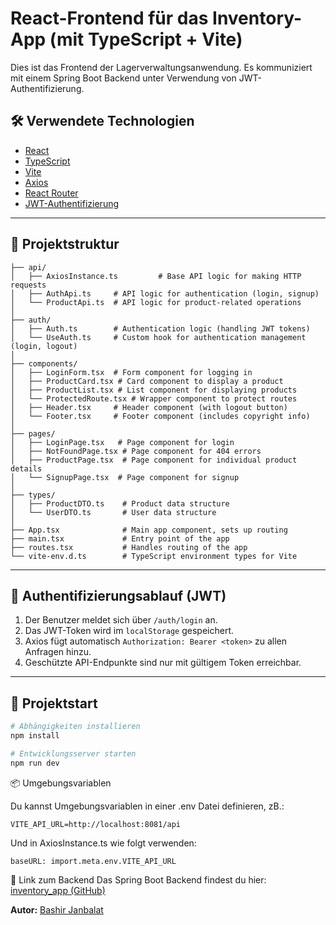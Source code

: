 # React-Frontend für das Inventory-App (mit TypeScript + Vite)

Dies ist das Frontend der Lagerverwaltungsanwendung. Es kommuniziert mit einem Spring Boot Backend unter Verwendung von JWT-Authentifizierung.

## 🛠 Verwendete Technologien

- [React](https://reactjs.org/)
- [TypeScript](https://www.typescriptlang.org/)
- [Vite](https://vitejs.dev/)
- [Axios](https://axios-http.com/)
- [React Router](https://reactrouter.com/) 
- [JWT-Authentifizierung](https://jwt.io/)

---

## 📁 Projektstruktur
````
├── api/
│   ├── AxiosInstance.ts         # Base API logic for making HTTP requests
│   ├── AuthApi.ts     # API logic for authentication (login, signup)
│   └── ProductApi.ts  # API logic for product-related operations
│
├── auth/
│   ├── Auth.ts        # Authentication logic (handling JWT tokens)
│   └── UseAuth.ts     # Custom hook for authentication management (login, logout)
│
├── components/
│   ├── LoginForm.tsx  # Form component for logging in
│   ├── ProductCard.tsx # Card component to display a product
│   ├── ProductList.tsx # List component for displaying products
│   └── ProtectedRoute.tsx # Wrapper component to protect routes
│   ├── Header.tsx     # Header component (with logout button)
│   └── Footer.tsx     # Footer component (includes copyright info)
│
├── pages/
│   ├── LoginPage.tsx   # Page component for login
│   ├── NotFoundPage.tsx # Page component for 404 errors
│   ├── ProductPage.tsx  # Page component for individual product details
│   └── SignupPage.tsx  # Page component for signup
│
├── types/
│   ├── ProductDTO.ts    # Product data structure
│   └── UserDTO.ts       # User data structure
│
├── App.tsx              # Main app component, sets up routing
├── main.tsx             # Entry point of the app
├── routes.tsx           # Handles routing of the app
└── vite-env.d.ts        # TypeScript environment types for Vite

````

---

## 🔐 Authentifizierungsablauf (JWT)

1. Der Benutzer meldet sich über `/auth/login` an.
2. Das JWT-Token wird im `localStorage` gespeichert.
3. Axios fügt automatisch `Authorization: Bearer <token>` zu allen Anfragen hinzu.
4. Geschützte API-Endpunkte sind nur mit gültigem Token erreichbar.

---

## 🚀 Projektstart

```bash
# Abhängigkeiten installieren
npm install

# Entwicklungsserver starten
npm run dev
````

📦 Umgebungsvariablen

Du kannst Umgebungsvariablen in einer .env Datei definieren, zB.:

    VITE_API_URL=http://localhost:8081/api

Und in AxiosInstance.ts wie folgt verwenden:

    baseURL: import.meta.env.VITE_API_URL


🤝 Link zum Backend
Das Spring Boot Backend findest du hier: [inventory_app (GitHub)](https://github.com/Bashir-Janbalat/inventory_app)

**Autor:** [Bashir Janbalat](https://github.com/Bashir-Janbalat)

